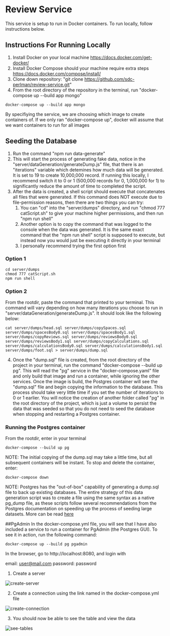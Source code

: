 # Review Service

This service is setup to run in Docker containers. To run locally, follow instructions below.

## Instructions For Running Locally
1. Install Docker on your local machine https://docs.docker.com/get-docker/
2. Install Docker Compose should your machine require extra steps https://docs.docker.com/compose/install/
3. Clone down repository: "git clone https://github.com/sdc-perlman/review-service.git"
4. From the root directory of the repository in the terminal, run "docker-compose up --build app mongo"

```console
docker-compose up --build app mongo
```

By specifiying the service, we are choosing which image to create containers of. If we only ran "docker-compose up", docker will assume that we want containers to run for all images


## Seeding the Database
1. Run the command "npm run data-generate"
2. This will start the process of generating fake data, notice in the "server/dataGeneration/generateDump.js" file, that there is an "iterations" variable which detemines how much data will be generated. It is set to 19 to create 10,000,000 record. If running this locally, I recommend switch it to 0 or 1 (500,000 records for 0, 1,000,000 for 1) to significantly reduce the amount of time to completed the script.
3. After the data is created, a shell script should execute that concatenates all files that were generated. If this command does NOT
	execute due to file-permission reasons, then there are two things you can try:
	1. You can "cd" into the "server/dumps" directory, and run "chmod 777 catScript.sh" to give
		your machine higher permissions, and then run "npm run shell"
	2. Another option is to copy the command that was logged to the console when the data was generated. It is the same exact command 		that the "npm run shell" script is supposed to execute, but instead now you would just be executing it directly in your terminal
	3. I personally recommend trying the first option first

### Option 1
```console
cd server/dumps
chmod 777 catScript.sh
npm run shell
```

### Option 2
From the rootdir, paste the command that printed to your terminal. This command will vary depending on how many iterations you choose to run in "server/dataGeneration/generateDump.js". It should look like the following below:
```console
cat server/dumps/head.sql server/dumps/copySpaces.sql server/dumps/spacesBody0.sql server/dumps/spacesBody1.sql server/dumps/copyReviews.sql server/dumps/reviewsBody0.sql server/dumps/reviewsBody1.sql server/dumps/copyCalculations.sql server/dumps/calculationsBody0.sql server/dumps/calculationsBody1.sql server/dumps/foot.sql > server/dumps/dump.sql
```

4. Once the "dump.sql" file is created, from the root directory of the project in your terminal, run the command "docker-compose --build up pg". This will read the "pg" service in the "docker-compose.yaml" file and only build that image and run a container, while ignoring the other services. Once the image is build, the Postgres container will see the "dump.sql" file and begin copying the information to the database. This process should take very little time if you set the number of iterations to 0 or 1 earlier. You will notice the creation of another folder called "pg" in the root directory of the project, which is just a volume to persist the data that was seeded so that you do not need to seed the database when stopping and restarting a Postgres container.


### Running the Postgres container
From the rootdir, enter in your terminal
```console
docker-compose --build up pg
```

NOTE: The initial copying of the dump.sql may take a little time, but all subsequent containers will be instant. To stop and delete the container, enter:
```console
docker-compose down
```

NOTE: Postgres has the "out-of-box" capability of generating a dump.sql file to back up existing databases. The entire strategy of this data generation script was to create a file using the same syntax as a native pg_dump file, as these scripts follow several recommendations from the Postgres documentation on speeding up the process of seeding large datasets. More can be read [here](https://www.postgresql.org/docs/9.1/populate.html)

##PgAdmin
In the docker-compose.yml file, you will see that I have also included a service to run a container for PgAdmin (the Postgres GUI). To see it in action, run the following command:
```console
docker-compose up --build pg pgadmin
```

In the browser, go to http://localhost:8080, and login with 

email: user@mail.com
password: password

1. Create a server

![create-server](https://sdc-perlman.s3.amazonaws.com/pgadmin/createServer.png)

2. Create a connection using the link named in the docker-compose.yml file

![create-connection](https://sdc-perlman.s3.amazonaws.com/pgadmin/createConnection.png)

3. You should now be able to see the table and view the data

![see-tables](https://sdc-perlman.s3.amazonaws.com/pgadmin/viewTables.png)